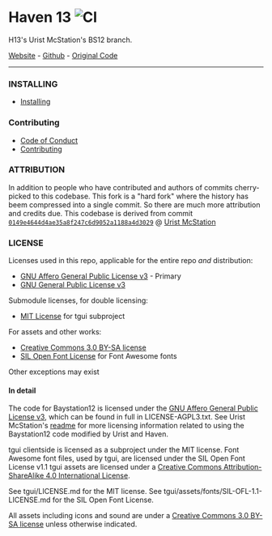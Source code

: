 # Haven 13 ![CI](https://github.com/Haven-13/Haven-Urist/actions/workflows/ci.yml/badge.svg?branch=master)

H13's Urist McStation's BS12 branch.

[Website](http://haven-13.github.io/) - [Github](https://github.com/Haven-13/Haven-Urist) -  [Original Code](http://github.com/UristMcStation/UristMcStation/)

---

### INSTALLING

- [Installing](.github/INSTALLING.md)

### Contributing

- [Code of Conduct](.github/CODE_OF_CONDUCT.md)
- [Contributing](.github/CONTRIBUTING.md)

### ATTRIBUTION

In addition to people who have contributed and authors of commits cherry-picked to this codebase. This fork is a "hard fork" where the history has beem compressed into a single commit. So there are much more attribution and credits due. This codebase is derived from commit [`0149e4644d4ae35a8f247c6d9052a1188a4d3029`](https://github.com/UristMcStation/UristMcStation/commit/0149e4644d4ae35a8f247c6d9052a1188a4d3029) @ [Urist McStation](https://github.com/UristMcStation/UristMcStation/tree/0149e4644d4ae35a8f247c6d9052a1188a4d3029)

### LICENSE

Licenses used in this repo, applicable for the entire repo *and* distribution:
* [GNU Affero General Public License v3](http://www.gnu.org/licenses/agpl-3.0.html) - Primary
* [GNU General Public License v3](https://www.gnu.org/licenses/gpl-3.0.html)

Submodule licenses, for double licensing:
* [MIT License](https://tldrlegal.com/l/mit) for tgui subproject

For assets and other works:
* [Creative Commons 3.0 BY-SA license](http://creativecommons.org/licenses/by-sa/3.0/)
* [SIL Open Font License](https://www.tldrlegal.com/l/ofl) for Font Awesome fonts

Other exceptions may exist

#### In detail
The code for Baystation12 is licensed under the [GNU Affero General Public License v3](http://www.gnu.org/licenses/agpl.html), which can be found in full in LICENSE-AGPL3.txt. See Urist McStation's [readme](https://github.com/UristMcStation/UristMcStation/blob/master/README.md) for more licensing information related to using the Baystation12 code modified by Urist and Haven.

tgui clientside is licensed as a subproject under the MIT license.
Font Awesome font files, used by tgui, are licensed under the SIL Open Font License v1.1
tgui assets are licensed under a [Creative Commons Attribution-ShareAlike 4.0 International License](http://creativecommons.org/licenses/by-sa/4.0/).

See tgui/LICENSE.md for the MIT license.
See tgui/assets/fonts/SIL-OFL-1.1-LICENSE.md for the SIL Open Font License.

All assets including icons and sound are under a [Creative Commons 3.0 BY-SA license](http://creativecommons.org/licenses/by-sa/3.0/) unless otherwise indicated.
